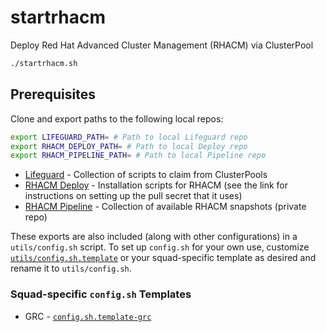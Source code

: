 # startrhacm
Deploy Red Hat Advanced Cluster Management (RHACM) via ClusterPool

```bash
./startrhacm.sh
```

## Prerequisites

Clone and export paths to the following local repos:

```bash
export LIFEGUARD_PATH= # Path to local Lifeguard repo
export RHACM_DEPLOY_PATH= # Path to local Deploy repo
export RHACM_PIPELINE_PATH= # Path to local Pipeline repo
```

- [Lifeguard](https://github.com/open-cluster-management/lifeguard) - Collection of scripts to claim from ClusterPools
- [RHACM Deploy](https://github.com/open-cluster-management/deploy) - Installation scripts for RHACM (see the link for instructions on setting up the pull secret that it uses)
- [RHACM Pipeline](https://github.com/open-cluster-management/pipeline/) - Collection of available RHACM snapshots (private repo)

These exports are also included (along with other configurations) in a `utils/config.sh` script. To set up `config.sh` for your own use, customize [`utils/config.sh.template`](./utils/config.sh.template) or your squad-specific template as desired and rename it to `utils/config.sh`.

### Squad-specific `config.sh` Templates
- GRC - [`config.sh.template-grc`](./utils/config.sh.template-grc)